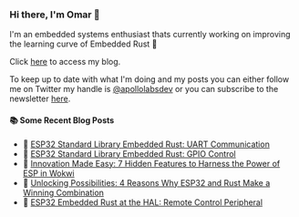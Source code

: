 ### Hi there, I'm Omar 👋

I'm an embedded systems enthusiast thats currently working on improving the learning curve of Embedded Rust 🦀

Click [here](https://apollolabsblog.hashnode.dev/) to access my blog.

To keep up to date with what I'm doing and my posts you can either follow me on Twitter my handle is [@apollolabsdev](https://twitter.com/apollolabsbin) or you can subscribe to the newsletter [here](http://subscribepage.io/apollolabsnewsletter).

<!--
**apollolabsdev/apollolabsdev** is a ✨ _special_ ✨ repository because its `README.md` (this file) appears on your GitHub profile.

Here are some ideas to get you started:

- 🔭 I’m currently working on ...
- 🌱 I’m currently learning ...
- 👯 I’m looking to collaborate on ...
- 🤔 I’m looking for help with ...
- 💬 Ask me about ...
- 📫 How to reach me: ...
- 😄 Pronouns: ...
- ⚡ Fun fact: ...
-->


#### :books: Some Recent Blog Posts
<!-- BLOGPOSTS:START -->
 - 💫 [ESP32 Standard Library Embedded Rust: UART Communication](https://apollolabsblog.hashnode.dev/esp32-standard-library-embedded-rust-uart-communication)
 - 🌮 [ESP32 Standard Library Embedded Rust: GPIO Control](https://apollolabsblog.hashnode.dev/esp32-standard-library-embedded-rust-gpio-control)
 - 💫 [Innovation Made Easy: 7 Hidden Features to Harness the Power of ESP in Wokwi](https://apollolabsblog.hashnode.dev/innovation-made-easy-7-hidden-features-to-harness-the-power-of-esp-in-wokwi)
 - 🚀 [Unlocking Possibilities: 4 Reasons Why ESP32 and Rust Make a Winning Combination](https://apollolabsblog.hashnode.dev/unlocking-possibilities-4-reasons-why-esp32-and-rust-make-a-winning-combination)
 - 💫 [ESP32 Embedded Rust at the HAL: Remote Control Peripheral](https://apollolabsblog.hashnode.dev/esp32-embedded-rust-at-the-hal-remote-control-peripheral)<!-- BLOGPOSTS:END -->
